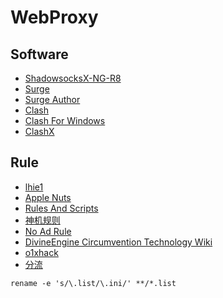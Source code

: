 # WebProxy
## Software
 - [ShadowsocksX-NG-R8](https://github.com/paradiseduo/ShadowsocksX-NG-R8/tree/develop)
 - [Surge](https://manual.nssurge.com/book/understanding-surge/cn/)
 - [Surge Author](https://blankwonder.medium.com)
 - [Clash](https://github.com/Dreamacro/clash/tree/v1.6.0)
 - [Clash For Windows](https://github.com/Fndroid/clash_for_windows_pkg)
 - [ClashX](https://github.com/yichengchen/clashX)
## Rule
 - [lhie1](https://github.com/lhie1/Rules/tree/master)
 - [Apple Nuts](https://github.com/Hackl0us/SS-Rule-Snippet)
 - [Rules And Scripts](https://github.com/blackmatrix7/ios_rule_script)
 - [神机规则](https://github.com/DivineEngine/Profiles/tree/master)
 - [No Ad Rule](https://github.com/787a68/Rules/tree/master/Surge4)
 - [DivineEngine Circumvention Technology Wiki](https://www.notion.so/DivineEngine-Circumvention-Technology-Wiki-0fdb36a8d71a4151983d23fbc866759c)
 - [o1xhack](https://o1xhack.com/2020/06/21/surge/)
 - [分流](https://limbopro.xyz/archives/2561.html)

```shell
rename -e 's/\.list/\.ini/' **/*.list 
```